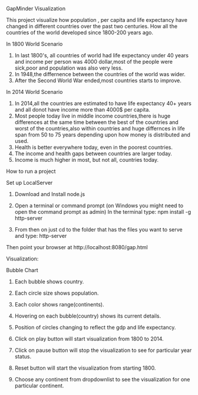GapMinder Visualization

This project visualize how population , per capita and life expectancy  have changed in different countries over the past two centuries.
How all the countries of the world developed since 1800-200 years ago.

In 1800 World Scenario
1. In last 1800's, all countries of world had life expectancy under 40 years and income per person was 4000 dollar,most of the people
were sick,poor and population was also very less.
2. In 1948,the differnence between the countries of the world was wider.
3. After the Second World War ended,most countries starts to improve.

In 2014 World Scenario
1. In 2014,all the countries are estimated to have life expectancy 40+ years and all donot have income more than 4000$ per capita.
2. Most people today live in middle income countries,there is huge differences at the same time between the best of the countries and
   worst of the countries,also within countries and huge differnces in life span from 50 to 75 years depending upon how money is distributed and used.
3. Health is better everywhere today, even in the poorest countries.
4. The income and health gaps between countries are larger today.
5. Income is much higher in most, but not all, countries today.

How to run a project

Set up LocalServer

1. Download and Install node.js

2. Open a terminal or command prompt (on Windows you might need to open the command prompt as admin)
  In the terminal type: npm install -g http-server

3. From then on just cd to the folder that has the files you want to serve and type: http-server

Then point your browser at http://localhost:8080/gap.html



Visualization:

Bubble Chart
1. Each bubble shows country.
2. Each circle size shows population.
3. Each color shows range(continents).
4. Hovering on each bubble(country) shows its current details.
5. Position of circles changing to reflect the gdp and life expectancy.

1. Click on play button will start visualization from 1800 to 2014.

2. Click on pause button will stop the visualization to see for particular year status.

3. Reset button will start the visualization from starting 1800.

4. Choose any continent from dropdownlist to see the visualization for one particular continent.

